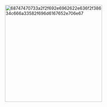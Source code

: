 <img width="320" alt="68747470733a2f2f692e6962622e636f2f38634c666a33582f696d6167652e706e67" src="https://github.com/Suryakanta2001/shareme/assets/91490320/3a7bad6d-4059-48c8-a154-cffe40983a81">
